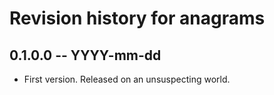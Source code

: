 # Revision history for anagrams

## 0.1.0.0  -- YYYY-mm-dd

* First version. Released on an unsuspecting world.
